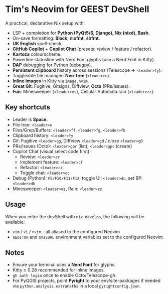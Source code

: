 # Tim's Neovim for GEEST DevShell

A practical, declarative Nix setup with:

- LSP + completion for **Python (PyQt5/6, Django), Nix (nixd), Bash**.
- On-save formatting: **Black**, **nixfmt**, **shfmt**.
- **UK English** spell-check.
- **GitHub Copilot** + **Copilot Chat** (presets: review / feature / refactor).
- **Kartoza** colourscheme.
- Powerline statusline with Nerd Font glyphs (use a Nerd Font in Kitty).
- **DAP** debugging for Python (debugpy).
- **Persistent clipboard** history across sessions (Telescope → `<leader>fy`).
- Toggleable file manager: **Neo-tree** (`<leader>e`).
- **Inline images** in Kitty via `image.nvim`.
- **Great Git**: Fugitive, Gitsigns, Diffview, **Octo** (PRs/issues).
- **Fun**: Minesweeper (`<leader>ms`), Cellular Automata rain (`<leader>zz`).

## Key shortcuts

- Leader is **Space**.
- File tree: `<leader>e`
- Files/Grep/Buffers: `<leader>ff`, `<leader>fg`, `<leader>fb`
- Clipboard history: `<leader>fy`
- Git: Fugitive `<leader>gg`, Diffview `<leader>gd` / close `<leader>gD`
- PRs/Issues (Octo): `<leader>gpr` (list), `<leader>gpc` (create)
- Copilot Chat (visual select code first):
  - Review: `<leader>cr`
  - Implement feature: `<leader>cf`
  - Refactor: `<leader>cx`
  - Toggle chat: `<leader>cc`
- Debug (Python): `F5/F10/F11/F12`, toggle UI: `<leader>du`, set BP: `<leader>db`
- Minesweeper: `<leader>ms`, Rain: `<leader>zz`

## Usage

When you enter the devShell with `nix develop`, the following will be available:

- `vim` / `vi` / `nvim` - all aliased to the configured Neovim
- `$EDITOR` and `$VISUAL` environment variables set to the configured Neovim

## Notes

- Ensure your terminal uses a **Nerd Font** for glyphs.
- Kitty ≥ 0.28 recommended for inline images.
- `gh auth login` once to enable Octo/Telescope-gh.
- For PyQGIS projects, point **Pyright** to your env/site-packages if needed via
  `python.analysis.extraPaths` in a local `pyrightconfig.json`.
